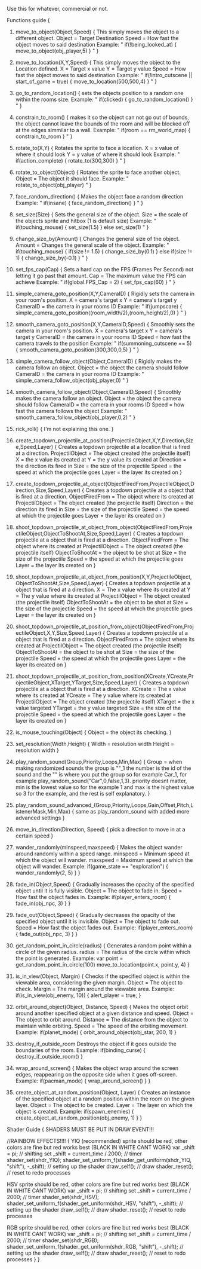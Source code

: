 Use this for whatever, commercial or not.

Functions guide
{
1. move_to_object(Object,Speed)
{
This simply moves the object to a different object.
Object = Target Destination
Speed = How fast the object moves to said destination
Example: "
if(!being_looked_at)
{
move_to_object(obj_player,5)
}
"
}
2. move_to_location(X,Y,Speed)
{
This simply moves the object to the Location defined.
X = Target x value
Y = Target y value
Speed = How fast the object moves to said destination
Example: "
if(!intro_cutscene || start_of_game = true)
{
move_to_location(500,500,4)
}
"
}
3. go_to_random_location()
{
sets the objects position to a random one within the rooms size.
Example: "
if(clicked)
{
go_to_random_location()
}
"
}
4. constrain_to_room()
{
makes it so the object can not go out of bounds, the object cannot leave the bounds of the room and will be
blocked off at the edges simmilar to a wall.
Example: "
if(room == rm_world_map)
{
constrain_to_room
}
"
}
5. rotate_to(X,Y)
{
Rotates the sprite to face a location.
X = x value of where it should look
Y = y value of where it should look
Example: "
if(action_complete)
{
rotate_to(300,300)
}
"
}
6. rotate_to_object(Object)
{
Rotates the sprite to face another object.
Object = The object it should face.
Example: "
rotate_to_object(obj_player)
"
}
7. face_random_direction()
{
Makes the object face a random direction
Example: "
if(insane)
{
face_random_direction()
}
"
}
8. set_size(Size)
{
Sets the general size of the object.
Size = the scale of the objects sprite and hitbox (1 is default size)
Example: "
if(touching_mouse)
{
set_size(1.5)
}
else
set_size(1)
"
}
9. change_size_by(Amount)
{
Changes the general size of the object.
Amount = Changes the general scale of the object.
Example: "
if(touching_mouse)
{
if(size != 1.5)
{
change_size_by(0.1)
}
else if(size != 1)
{
change_size_by(-0.1)
}
"
}
10. set_fps_cap(Cap)
{
Sets a hard cap on the FPS (Frames Per Second) not letting it go past that amount.
Cap = The maximum value the FPS can achieve 
Example: "
if(global.FPS_Cap = 2)
{
set_fps_cap(60)
}
"
}
11. simple_camera_goto_position(X,Y,CameraID)
{
Rigidly sets the camera in your room's position.
X = camera's target x
Y = camera's target y
CameraID = the camera in your rooms ID
Example: "
if(jumpscare)
{
simple_camera_goto_position((room_width/2),(room_height/2),0)
}
"
}
12. smooth_camera_goto_position(X,Y,CameraID,Speed)
{
Smoothly sets the camera in your room's position.
X = camera's target x
Y = camera's target y
CameraID = the camera in your rooms ID
Speed = how fast the camera travels to the position
Example: "
if(summoning_cutscene == 5)
{
smooth_camera_goto_position(300,300,0,5)
}
"
}
13. simple_camera_follow_object(Object,CameraID)
{
Rigidly makes the camera follow an object.
Object = the object the camera should follow
CameraID = the camera in your rooms ID
Example: "
simple_camera_follow_object(obj_player,0)
"
}
14. smooth_camera_follow_object(Object,CameraID,Speed)
{
Smoothly makes the camera follow an object.
Object = the object the camera should follow
CameraID = the camera in your rooms ID
Speed = how fast the camera follows the object
Example: "
smooth_camera_follow_object(obj_player,0,2)
"
}
15. rick_roll()
{
I'm not explaining this one.
}
16. create_topdown_projectile_at_position(ProjectileObject,X,Y,Direction,Size,Speed,Layer)
{
Creates a topdown projectile at a location that is fired at a direction.
ProjectilObject = The object created (the projectile itself)
X = the x value its created at
Y = the y value its created at
Direction = the direction its fired in
Size = the size of the projectile
Speed = the speed at which the projectile goes
Layer = the layer its created on
}
17. create_topdown_projectile_at_object(ObjectFiredFrom,ProjectileObject,Direction,Size,Speed,Layer)
{
Creates a topdown projectile at a object that is fired at a direction.
ObjectFiredFrom = The object where its created at
ProjectilObject = The object created (the projectile itself)
Direction = the direction its fired in
Size = the size of the projectile
Speed = the speed at which the projectile goes
Layer = the layer its created on
}
18. shoot_topdown_projectile_at_object_from_object(ObjectFiredFrom,ProjectileObject,ObjectToShootAt,Size,Speed,Layer)
{
Creates a topdown projectile at a object that is fired at a direction.
ObjectFiredFrom = The object where its created at
ProjectilObject = The object created (the projectile itself)
ObjectToShootAt = the object to be shot at
Size = the size of the projectile
Speed = the speed at which the projectile goes
Layer = the layer its created on
}
19. shoot_topdown_projectile_at_object_from_position(X,Y,ProjectileObject,ObjectToShootAt,Size,Speed,Layer)
{
Creates a topdown projectile at a object that is fired at a direction.
X = The x value where its created at
Y = The y value where its created at
ProjectilObject = The object created (the projectile itself)
ObjectToShootAt = the object to be shot at
Size = the size of the projectile
Speed = the speed at which the projectile goes
Layer = the layer its created on
}
20. shoot_topdown_projectile_at_position_from_object(ObjectFiredFrom,ProjectileObject,X,Y,Size,Speed,Layer)
{
Creates a topdown projectile at a object that is fired at a direction.
ObjectFiredFrom = The object where its created at
ProjectilObject = The object created (the projectile itself)
ObjectToShootAt = the object to be shot at
Size = the size of the projectile
Speed = the speed at which the projectile goes
Layer = the layer its created on
}
21. shoot_topdown_projectile_at_position_from_position(XCreate,YCreate,ProjectileObject,XTarget,YTarget,Size,Speed,Layer)
{
Creates a topdown projectile at a object that is fired at a direction.
XCreate = The x value where its created at
YCreate = The y value where its created at
ProjectilObject = The object created (the projectile itself)
XTarget = the x value targeted
YTarget = the y value targeted
Size = the size of the projectile
Speed = the speed at which the projectile goes
Layer = the layer its created on
}

22. is_mouse_touching(Object)
{
Object = the object its checking.
}

23. set_resolution(Width,Height)
{
Width = resolution width
Height = resolution width
}

24. play_random_sound(Group,Priority,Loops,Min,Max)
{
Group = when making randomized sounds the group is ""_1 the number is the id of the sound and the "" is where
you put the group so for example Car_1, for example play_random_sound("Car",0,false,1,3).
priority doesnt matter, min is the lowest value so for the example
1 and max is the highest value so 3 for the example, and the rest is self explanatory.
}

25. play_random_sound_advanced_(Group,Priority,Loops,Gain,Offset,Pitch,ListenerMask,Min,Max)
{
same as play_random_sound with added more advanced settings
}
26. move_in_direction(Direction, Speed)
{
pick a direction to move in at a certain speed
}
27. wander_randomly(minspeed,maxspeed)
{
Makes the object wander around randomly within a speed range.
minspeed = Minimum speed at which the object will wander.
maxspeed = Maximum speed at which the object will wander.
Example:
if(game_state == "exploration")
{
    wander_randomly(2, 5)
}
}
28. fade_in(Object,Speed)
{
Gradually increases the opacity of the specified object until it is fully visible.
Object = The object to fade in.
Speed = How fast the object fades in.
Example:
if(player_enters_room)
{
    fade_in(obj_npc, 3)
}
}
29. fade_out(Object,Speed)
{
Gradually decreases the opacity of the specified object until it is invisible.
Object = The object to fade out.
Speed = How fast the object fades out.
Example:
if(player_enters_room)
{
    fade_out(obj_npc, 3)
}
}
30. get_random_point_in_circle(radius)
{
Generates a random point within a circle of the given radius.
radius = The radius of the circle within which the point is generated.
Example:
var point = get_random_point_in_circle(100)
move_to_location(point.x, point.y, 4)
}
31. is_in_view(Object, Margin)
{
Checks if the specified object is within the viewable area, considering the given margin.
Object = The object to check.
Margin = The margin around the viewable area.
Example:
if(is_in_view(obj_enemy, 10))
{
    alert_player = true;
}
32. orbit_around_object(Object, Distance, Speed)
{
Makes the object orbit around another specified object at a given distance and speed.
Object = The object to orbit around.
Distance = The distance from the object to maintain while orbiting.
Speed = The speed of the orbiting movement.
Example:
if(planet_mode)
{
    orbit_around_object(obj_star, 200, 1)
}
33. destroy_if_outside_room
Destroys the object if it goes outside the boundaries of the room.
Example:
if(binding_curse)
{
    destroy_if_outside_room()
}
34. wrap_around_screen()
{
Makes the object wrap around the screen edges, reappearing on the opposite side when it goes off-screen.
Example:
if(pacman_mode)
{
    wrap_around_screen()
}
}
35. create_object_at_random_position(Object, Layer)
{
Creates an instance of the specified object at a random position within the room on the given layer.
Object = The object to be created.
Layer = The layer on which the object is created.
Example:
if(spawn_enemies)
{
    create_object_at_random_position(obj_enemy, 1)
}
}

Shader Guide
{
SHADERS MUST BE PUT IN DRAW EVENT!!!

//RAINBOW EFFECTS!!!!
{
YIQ (recommended) sprite should be red, other colors are fine but red works best (BLACK IN WHITE CANT WORK)
var _shift = pi; // shifting set
_shift = current_time / 2000; // timer
shader_set(shdr_YIQ); 
shader_set_uniform_f(shader_get_uniform(shdr_YIQ, "shift"), -_shift); // setting up the shader 
draw_self(); // draw
shader_reset(); // reset to redo processes

HSV sprite should be red, other colors are fine but red works best (BLACK IN WHITE CANT WORK)
var _shift = pi; // shifting set
_shift = current_time / 2000; // timer
shader_set(shdr_HSV); 
shader_set_uniform_f(shader_get_uniform(shdr_HSV, "shift"), -_shift); // setting up the shader 
draw_self(); // draw
shader_reset(); // reset to redo processes

RGB sprite should be red, other colors are fine but red works best (BLACK IN WHITE CANT WORK)
var _shift = pi; // shifting set
_shift = current_time / 2000; // timer
shader_set(shdr_RGB); 
shader_set_uniform_f(shader_get_uniform(shdr_RGB, "shift"), -_shift); // setting up the shader 
draw_self(); // draw
shader_reset(); // reset to redo processes
}
}
